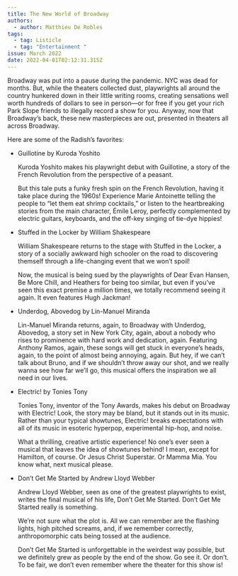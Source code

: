```yaml
---
title: The New World of Broadway
authors:
  - author: Matthieu De Robles
tags:
  - tag: Listicle
  - tag: "Entertainment "
issue: March 2022
date: 2022-04-01T02:12:31.315Z
---
```

Broadway was put into a pause during the pandemic. NYC was dead for months. But, while the theaters collected dust, playwrights all around the country hunkered down in their little writing rooms, creating sensations well worth hundreds of dollars to see in person—or for free if you get your rich Park Slope friends to illegally record a show for you. Anyway, now that Broadway’s back, these new masterpieces are out, presented in theaters all across Broadway. 

Here are some of the Radish’s favorites:

* Guillotine by Kuroda Yoshito

  Kuroda Yoshito makes his playwright debut with Guillotine, a story of the French Revolution from the perspective of a peasant. 

  But this tale puts a funky fresh spin on the French Revolution, having it take place during the 1960s! Experience Marie Antoinette telling the people to “let them eat shrimp cocktails,” or listen to the heartbreaking stories from the main character, Émile Leroy, perfectly complemented by electric guitars, keyboards, and the off-key singing of tie-dye hippies! 
* Stuffed in the Locker by William Shakespeare

  William Shakespeare returns to the stage with Stuffed in the Locker, a story of a socially awkward high schooler on the road to discovering themself through a life-changing event that we won’t spoil! 

  Now, the musical is being sued by the playwrights of Dear Evan Hansen, Be More Chill, and Heathers for being too similar, but even if you’ve seen this exact premise a million times, we totally recommend seeing it again. It even features Hugh Jackman!
* Underdog, Abovedog by Lin-Manuel Miranda

  Lin-Manuel Miranda returns, again, to Broadway with Underdog, Abovedog, a story set in New York City, again, about a nobody who rises to prominence with hard work and dedication, again. Featuring Anthony Ramos, again, these songs will get stuck in everyone’s heads, again, to the point of almost being annoying, again. But hey, if we can’t talk about Bruno, and if we shouldn’t throw away our shot, and we really wanna see how far we’ll go, this musical offers the inspiration we all need in our lives.
* Electric! by Tonies Tony

  Tonies Tony, inventor of the Tony Awards, makes his debut on Broadway with Electric! Look, the story may be bland, but it stands out in its music. Rather than your typical showtunes, Electric! breaks expectations with all of its music in esoteric hyperpop, experimental hip-hop, and noise. 

  What a thrilling, creative artistic experience! No one’s ever seen a musical that leaves the idea of showtunes behind! I mean, except for Hamilton, of course. Or Jesus Christ Superstar. Or Mamma Mia. You know what, next musical please. 
* Don’t Get Me Started by Andrew Lloyd Webber

  Andrew Lloyd Webber, seen as one of the greatest playwrights to exist, writes the final musical of his life, Don’t Get Me Started. Don’t Get Me Started really is something. 

  We’re not sure what the plot is. All we can remember are the flashing lights, high pitched screams, and, if we remember correctly, anthropomorphic cats being tossed at the audience. 

  Don’t Get Me Started is unforgettable in the weirdest way possible, but we definitely grew as people by the end of the show. Go see it. Or don’t. To be fair, we don’t even remember where the theater for this show is!